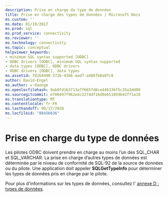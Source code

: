 ```yaml
---
description: Prise en charge du type de données
title: Prise en charge des types de données | Microsoft Docs
ms.custom: ''
ms.date: 01/19/2017
ms.prod: sql
ms.prod_service: connectivity
ms.reviewer: ''
ms.technology: connectivity
ms.topic: conceptual
helpviewer_keywords:
- minimum SQL syntax supported [ODBC]
- ODBC drivers [ODBC], minimum SQL syntax supported
- data types [ODBC], ODBC drivers
- ODBC drivers [ODBC], data types
ms.assetid: 782b4490-372b-4366-aad7-a486fb8a07c8
author: David-Engel
ms.author: v-daenge
ms.openlocfilehash: 9ab0fd163713a7f6657d8ce446336f5c35a3dd00
ms.sourcegitcommit: e700497f962e4c2274df16d9e651059b42ff1a10
ms.translationtype: MT
ms.contentlocale: fr-FR
ms.lasthandoff: 08/17/2020
ms.locfileid: "88456636"
---
```

# <a name="data-type-support"></a>Prise en charge du type de données
Les pilotes ODBC doivent prendre en charge au moins l’un des SQL_CHAR et SQL_VARCHAR. La prise en charge d’autres types de données est déterminée par le niveau de conformité de SQL-92 de la source de données ou du pilote. Une application doit appeler **SQLGetTypeInfo** pour déterminer les types de données pris en charge par le pilote.  
  
 Pour plus d’informations sur les types de données, consultez l' [annexe D : types de données](../../../odbc/reference/appendixes/appendix-d-data-types.md).
